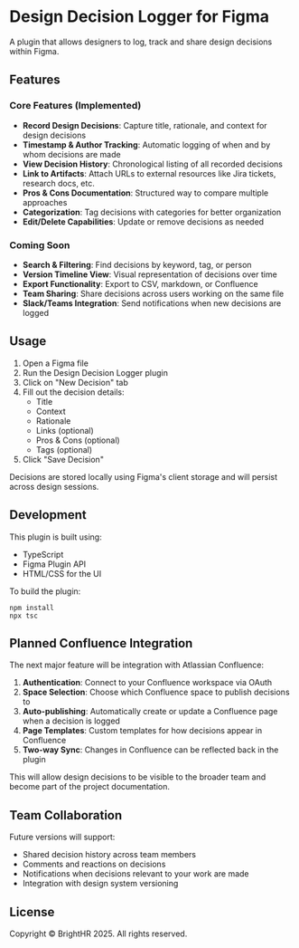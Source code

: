 # Design Decision Logger for Figma

A plugin that allows designers to log, track and share design decisions within Figma.

## Features

### Core Features (Implemented)
- **Record Design Decisions**: Capture title, rationale, and context for design decisions
- **Timestamp & Author Tracking**: Automatic logging of when and by whom decisions are made
- **View Decision History**: Chronological listing of all recorded decisions
- **Link to Artifacts**: Attach URLs to external resources like Jira tickets, research docs, etc.
- **Pros & Cons Documentation**: Structured way to compare multiple approaches
- **Categorization**: Tag decisions with categories for better organization
- **Edit/Delete Capabilities**: Update or remove decisions as needed

### Coming Soon
- **Search & Filtering**: Find decisions by keyword, tag, or person
- **Version Timeline View**: Visual representation of decisions over time
- **Export Functionality**: Export to CSV, markdown, or Confluence
- **Team Sharing**: Share decisions across users working on the same file
- **Slack/Teams Integration**: Send notifications when new decisions are logged

## Usage

1. Open a Figma file
2. Run the Design Decision Logger plugin
3. Click on "New Decision" tab
4. Fill out the decision details:
   - Title
   - Context
   - Rationale
   - Links (optional)
   - Pros & Cons (optional)
   - Tags (optional)
5. Click "Save Decision"

Decisions are stored locally using Figma's client storage and will persist across design sessions.

## Development

This plugin is built using:
- TypeScript
- Figma Plugin API
- HTML/CSS for the UI

To build the plugin:
```
npm install
npx tsc
```

## Planned Confluence Integration

The next major feature will be integration with Atlassian Confluence:

1. **Authentication**: Connect to your Confluence workspace via OAuth
2. **Space Selection**: Choose which Confluence space to publish decisions to
3. **Auto-publishing**: Automatically create or update a Confluence page when a decision is logged
4. **Page Templates**: Custom templates for how decisions appear in Confluence
5. **Two-way Sync**: Changes in Confluence can be reflected back in the plugin

This will allow design decisions to be visible to the broader team and become part of the project documentation.

## Team Collaboration

Future versions will support:
- Shared decision history across team members
- Comments and reactions on decisions
- Notifications when decisions relevant to your work are made
- Integration with design system versioning

## License

Copyright © BrightHR 2025. All rights reserved.
